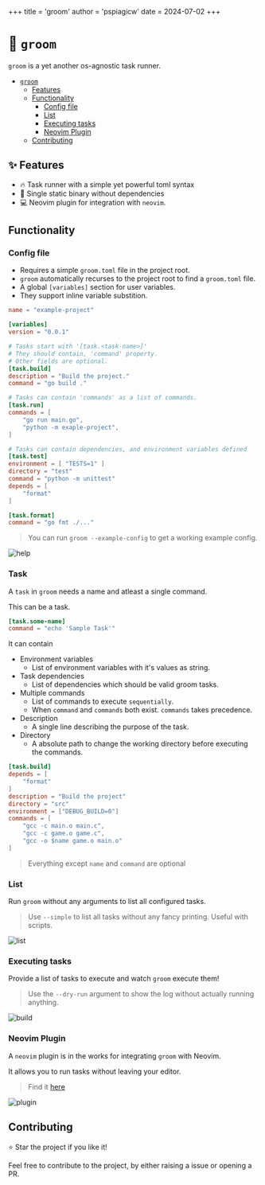 +++
title = 'groom'
author = 'pspiagicw'
date = 2024-07-02
+++

# 🧹 `groom`

`groom` is a yet another os-agnostic task runner.

<!-- TOC start (generated with https://github.com/derlin/bitdowntoc) -->

- [`groom`](#-groom)
   * [Features](#-features)
   * [Functionality](#functionality)
      + [Config file](#config-file)
      + [List](#list)
      + [Executing tasks](#executing-tasks)
      + [Neovim Plugin](#neovim-plugin)
   * [Contributing](#contributing)

<!-- TOC end -->
## ✨ Features

- 🔥 Task runner with a simple yet powerful toml syntax
- 🧹 Single static binary without dependencies
- 💻 Neovim plugin for integration with `neovim`.

## Functionality

### Config file

- Requires a simple `groom.toml` file in the project root.
- `groom` automatically recurses to the project root to find a `groom.toml` file.
- A global `[variables]` section for user variables.
- They support inline variable substition.

```toml
name = "example-project"

[variables]
version = "0.0.1"

# Tasks start with '[task.<task-name>]'
# They should contain, 'command' property.
# Other fields are optional.
[task.build]
description = "Build the project."
command = "go build ."

# Tasks can contain 'commands' as a list of commands.
[task.run]
commands = [
    "go run main.go",
    "python -m exaple-project",
]

# Tasks can contain dependencies, and environment variables defined
[task.test]
environment = [ "TESTS=1" ]
directory = "test"
command = "python -m unittest"
depends = [
    "format"
]

[task.format]
command = "go fmt ./..."
```

> You can run `groom --example-config` to get a working example config.

![help](/groom/gifs/help.gif)

### Task

A `task` in `groom` needs a name and atleast a single command. 

This can be a task.

```toml
[task.some-name]
command = "echo 'Sample Task'"
```

It can contain
- Environment variables
    - List of environment variables with it's values as string.
- Task dependencies
    - List of dependencies which should be valid groom tasks.
- Multiple commands
    - List of commands to execute `sequentially`.
    - When `command` and `commands` both exist. `commands` takes precedence.
- Description
    - A single line describing the purpose of the task.
- Directory
    - A absolute path to change the working directory before executing the commands.

```toml
[task.build]
depends = [
    "format"
]
description = "Build the project"
directory = "src"
environment = ["DEBUG_BUILD=0"]
commands = [
    "gcc -c main.o main.c",
    "gcc -c game.o game.c",
    "gcc -o $name game.o main.o"
]

```

> Everything except `name` and `command` are optional

### List

Run `groom` without any arguments to list all configured tasks.

> Use `--simple` to list all tasks without any fancy printing. Useful with scripts.

![list](/groom/gifs/list.gif)

### Executing tasks

Provide a list of tasks to execute and watch `groom` execute them!

>  Use the `--dry-run` argument to show the log without actually running anything.

![build](/groom/gifs/build.gif)

### Neovim Plugin

A `neovim` plugin is in the works for integrating `groom` with Neovim.

It allows you to run tasks without leaving your editor.

> Find it [here](https://github.com/pspiagicw/groom.nvim)

![plugin](/groom/gifs/plugin.gif)

## Contributing

⭐ Star the project if you like it!

Feel free to contribute to the project, by either raising a issue or opening a PR.
